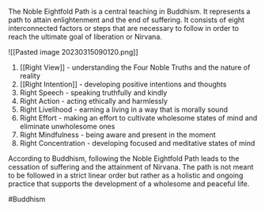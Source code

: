 The Noble Eightfold Path is a central teaching in Buddhism. It represents a path to attain enlightenment and the end of suffering. It consists of eight interconnected factors or steps that are necessary to follow in order to reach the ultimate goal of liberation or Nirvana.

![[Pasted image 20230315090120.png]]

1.  [[Right View]] - understanding the Four Noble Truths and the nature of reality
2.  [[Right Intention]] - developing positive intentions and thoughts
3.  Right Speech - speaking truthfully and kindly
4.  Right Action - acting ethically and harmlessly
5.  Right Livelihood - earning a living in a way that is morally sound
6.  Right Effort - making an effort to cultivate wholesome states of mind and eliminate unwholesome ones
7.  Right Mindfulness - being aware and present in the moment
8.  Right Concentration - developing focused and meditative states of mind

According to Buddhism, following the Noble Eightfold Path leads to the cessation of suffering and the attainment of Nirvana. The path is not meant to be followed in a strict linear order but rather as a holistic and ongoing practice that supports the development of a wholesome and peaceful life.

#Buddhism 